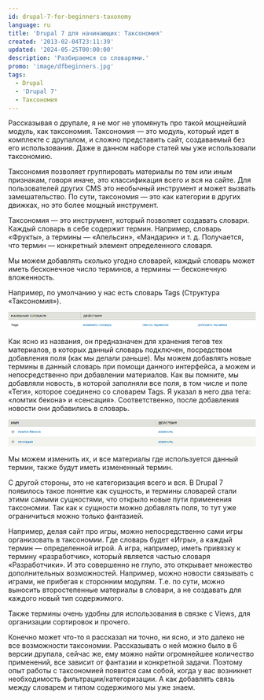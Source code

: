 ```yaml
---
id: drupal-7-for-beginners-taxonomy
language: ru
title: 'Drupal 7 для начинающих: Таксономия'
created: '2013-02-04T23:11:39'
updated: '2024-05-25T00:00:00'
description: 'Разбираемся со словарями.'
promo: 'image/dfbeginners.jpg'
tags:
  - Drupal
  - 'Drupal 7'
  - Таксономия
---
```


Рассказывая о друпале, я не мог не упомянуть про такой мощнейший модуль, как
таксономия. Таксономия — это модуль, который идет в комплекте с друпалом, и
сложно представить сайт, создаваемый без его использования. Даже в данном наборе
статей мы уже использовали таксономию.

Таксономия позволяет группировать материалы по тем или иным признакам, говоря
иначе, это классификация всего и вся на сайте. Для пользователей других CMS это
необычный инструмент и может вызвать замешательство. По сути, таксономия — это
как категории в других движках, но это более мощный инструмент.

Таксономия — это инструмент, который позволяет создавать словари. Каждый словарь
в себе содержит термин. Например, словарь «Фрукты», а термины — «Апельсин»,
«Мандарин» и т. д. Получается, что термин — конкретный элемент определенного
словаря.

Мы можем добавлять сколько угодно словарей, каждый словарь может иметь
бесконечное число терминов, а термины — бесконечную вложенность.

Например, по умолчанию у нас есть словарь Tags (Структура «Таксономия»).

![Словарь.](image/1.png)

Как ясно из названия, он предназначен для хранения тегов тех материалов, в
которых данный словарь подключен, посредством добавления поля (как мы делали
раньше). Мы можем добавлять новые термины в данный словарь при помощи данного
интерфейса, а можем и непосредственно при добавлении материалов. Как вы помните,
мы добавляли новость, в которой заполняли все поля, в том числе и поле «Теги»,
которое соединено со словарем Tags. Я указал в него два тега: «ломтик бекона» и
«сенсация». Соответственно, после добавления новости они добавились в словарь.

![Созданные термины.](image/2.png)

Мы можем изменить их, и все материалы где используется данный термин, также
будут иметь измененный термин.

С другой стороны, это не категоризация всего и вся. В Drupal 7 появилось такое
понятие как сущность, и термины словарей стали этими самыми сущностями, что
открыло новые пути применения таксономии. Так как к сущности можно добавлять
поля, то тут уже ограничиться можно только фантазией.

Например, делая сайт про игры, можно непосредственно сами игры организовать в
таксономии. Где словарь будет «Игры», а каждый термин — определенной игрой. А
игра, например, иметь привязку к термину «разработчик», который является частью
словаря «Разработчики». И это совершенно не глупо, это открывает множество
дополнительных возможностей. Например, можно новости связывать с играми, не
прибегая к сторонним модулям. Т.е. по сути, можно выносить второстепенные
материалы в словари, а не создавать для каждого новый тип содержимого.

Также термины очень удобны для использования в связке с Views, для организации
сортировок и прочего.

Конечно может что-то я рассказал ни точно, ни ясно, и это далеко не все
возможности таксономии. Рассказывать о ней можно было в 6 версии друпала, сейчас
же, ему можно найти огромнейшее количество применений, все зависит от фантазии и
конкретной задачи. Поэтому опыт работы с таксономией появится сам собой, когда у
вас возникнет необходимость фильтрации/категоризации. А как добавлять связь
между словарем и типом содержимого мы уже знаем.

